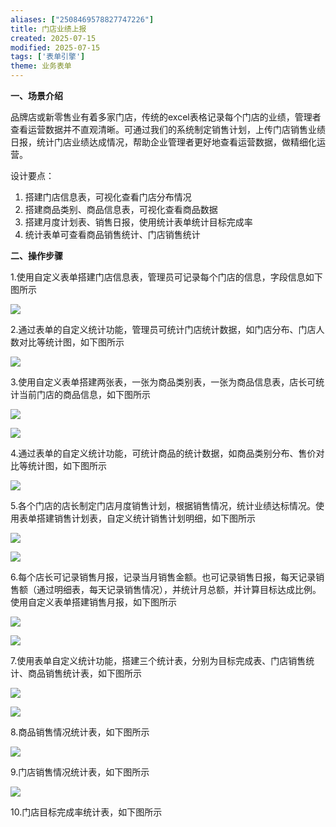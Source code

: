 ```yaml
---
aliases: ["2508469578827747226"]
title: 门店业绩上报
created: 2025-07-15
modified: 2025-07-15
tags: ['表单引擎']
theme: 业务表单
---
```


**一、场景介绍**

品牌店或新零售业有着多家门店，传统的excel表格记录每个门店的业绩，管理者查看运营数据并不直观清晰。可通过我们的系统制定销售计划，上传门店销售业绩日报，统计门店业绩达成情况，帮助企业管理者更好地查看运营数据，做精细化运营。

设计要点：

1. 搭建门店信息表，可视化查看门店分布情况
2. 搭建商品类别、商品信息表，可视化查看商品数据
3. 搭建月度计划表、销售日报，使用统计表单统计目标完成率
4. 统计表单可查看商品销售统计、门店销售统计

**二、操作步骤**

1.使用自定义表单搭建门店信息表，管理员可记录每个门店的信息，字段信息如下图所示

![](https://myhelpdoc.oss-cn-heyuan.aliyuncs.com/mdimages/6b9acbf6706f9f349a7ad0367ff99cda.jpg)

2.通过表单的自定义统计功能，管理员可统计门店统计数据，如门店分布、门店人数对比等统计图，如下图所示

![](https://myhelpdoc.oss-cn-heyuan.aliyuncs.com/mdimages/869861d650d5dfcb7f1e9d03f6fe00da.jpg)

3.使用自定义表单搭建两张表，一张为商品类别表，一张为商品信息表，店长可统计当前门店的商品信息，如下图所示

![](https://myhelpdoc.oss-cn-heyuan.aliyuncs.com/mdimages/e2e534e6b451e0cb0136ea3dd475c848.jpg)

![](https://myhelpdoc.oss-cn-heyuan.aliyuncs.com/mdimages/dd56a6169dfec86783d753712117ce7e.jpg)

4.通过表单的自定义统计功能，可统计商品的统计数据，如商品类别分布、售价对比等统计图，如下图所示

![](https://myhelpdoc.oss-cn-heyuan.aliyuncs.com/mdimages/9d574c130c8b0b159efdf151d734b97d.jpg)

5.各个门店的店长制定门店月度销售计划，根据销售情况，统计业绩达标情况。使用表单搭建销售计划表，自定义统计销售计划明细，如下图所示

![](https://myhelpdoc.oss-cn-heyuan.aliyuncs.com/mdimages/6d318becd0f829df20e848fbb5bd506b.jpg)

![](https://myhelpdoc.oss-cn-heyuan.aliyuncs.com/mdimages/7844e3eaba3fbb8d2373aa0f3e26a18b.jpg)

6.每个店长可记录销售月报，记录当月销售金额。也可记录销售日报，每天记录销售额（通过明细表，每天记录销售情况），并统计月总额，并计算目标达成比例。使用自定义表单搭建销售月报，如下图所示

![](https://myhelpdoc.oss-cn-heyuan.aliyuncs.com/mdimages/27d649600d7059033dbff8157062357e.jpg)

![](https://myhelpdoc.oss-cn-heyuan.aliyuncs.com/mdimages/512796faa96c46d659b163268effe3f1.jpg)

7.使用表单自定义统计功能，搭建三个统计表，分别为目标完成表、门店销售统计、商品销售统计表，如下图所示

![](https://myhelpdoc.oss-cn-heyuan.aliyuncs.com/mdimages/d69a2cc685e8738d7f62dfa91c5d3776.jpg)

![](https://myhelpdoc.oss-cn-heyuan.aliyuncs.com/mdimages/189cd349a8205bb87b0717a08c846948.jpg)

8.商品销售情况统计表，如下图所示

![](https://myhelpdoc.oss-cn-heyuan.aliyuncs.com/mdimages/73b63f8772594a3e163e1566a9377417.jpg)

9.门店销售情况统计表，如下图所示

![](https://myhelpdoc.oss-cn-heyuan.aliyuncs.com/mdimages/d2bfc58615390fe5c9ea349a1cd31c27.jpg)

10.门店目标完成率统计表，如下图所示

